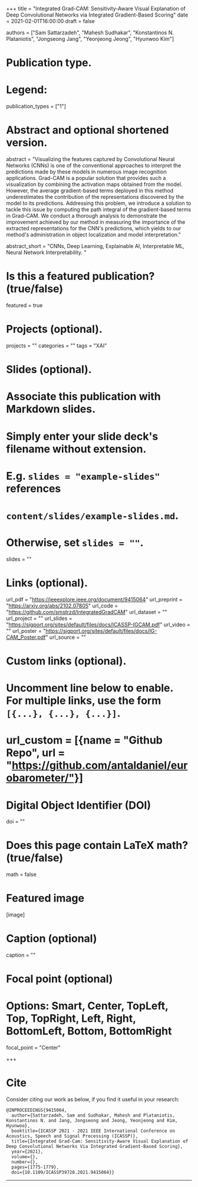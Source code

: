 +++
title = "Integrated Grad-CAM: Sensitivity-Aware Visual Explanation of Deep Convolutional Networks via Integrated Gradient-Based Scoring"
date = 2021-02-01T16:00:00
draft = false

authors = ["Sam Sattarzadeh", "Mahesh Sudhakar", "Konstantinos N. Plataniotis", "Jongseong Jang", "Yeonjeong Jeong", "Hyunwoo Kim"]

# Publication type.
# Legend:

publication_types = ["1"]

# Abstract and optional shortened version.
abstract = "Visualizing the features captured by Convolutional Neural Networks (CNNs) is one of the conventional approaches to interpret the predictions made by these models in numerous image recognition applications. Grad-CAM is a popular solution that provides such a visualization by combining the activation maps obtained from the model. However, the average gradient-based terms deployed in this method underestimates the contribution of the representations discovered by the model to its predictions. Addressing this problem, we introduce a solution to tackle this issue by computing the path integral of the gradient-based terms in Grad-CAM. We conduct a thorough analysis to demonstrate the improvement achieved by our method in measuring the importance of the extracted representations for the CNN's predictions, which yields to our method's administration in object localization and model interpretation."

abstract_short = "CNNs, Deep Learning, Explainable AI, Interpretable ML, Neural Network Interpretability. "

# Is this a featured publication? (true/false)
featured = true

# Projects (optional).
projects = ""
categories = ""
tags = "XAI"

# Slides (optional).
#   Associate this publication with Markdown slides.
#   Simply enter your slide deck's filename without extension.
#   E.g. `slides = "example-slides"` references 
#   `content/slides/example-slides.md`.
#   Otherwise, set `slides = ""`.
slides = ""

# Links (optional).
url_pdf = "https://ieeexplore.ieee.org/document/9415064"
url_preprint = "https://arxiv.org/abs/2102.07805"
url_code = "https://github.com/smstrzd/IntegratedGradCAM"
url_dataset = ""
url_project = ""
url_slides = "https://sigport.org/sites/default/files/docs/ICASSP-IGCAM.pdf"
url_video = ""
url_poster = "https://sigport.org/sites/default/files/docs/IG-CAM_Poster.pdf"
url_source = ""

# Custom links (optional).
#   Uncomment line below to enable. For multiple links, use the form `[{...}, {...}, {...}]`.
# url_custom = [{name = "Github Repo", url = "https://github.com/antaldaniel/eurobarometer/"}]

# Digital Object Identifier (DOI)
doi = ""

# Does this page contain LaTeX math? (true/false)
math = false

# Featured image
[image]
  # Caption (optional)
  caption = ""

  # Focal point (optional)
  # Options: Smart, Center, TopLeft, Top, TopRight, Left, Right, BottomLeft, Bottom, BottomRight
  focal_point = "Center"

+++

# Cite 
Consider citing our work as below, if you find it useful in your research:
```
@INPROCEEDINGS{9415064,
  author={Sattarzadeh, Sam and Sudhakar, Mahesh and Plataniotis, Konstantinos N. and Jang, Jongseong and Jeong, Yeonjeong and Kim, Hyunwoo},
  booktitle={ICASSP 2021 - 2021 IEEE International Conference on Acoustics, Speech and Signal Processing (ICASSP)}, 
  title={Integrated Grad-Cam: Sensitivity-Aware Visual Explanation of Deep Convolutional Networks Via Integrated Gradient-Based Scoring}, 
  year={2021},
  volume={},
  number={},
  pages={1775-1779},
  doi={10.1109/ICASSP39728.2021.9415064}}

```

---


